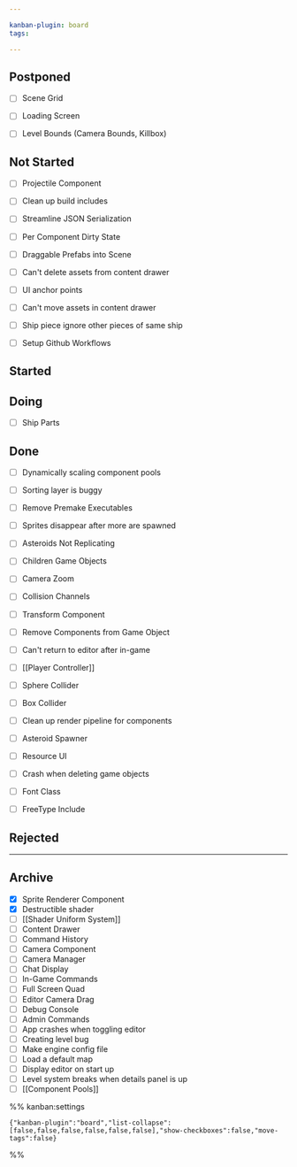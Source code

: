 ```yaml
---

kanban-plugin: board
tags: 

---
```


## Postponed

- [ ] Scene Grid
- [ ] Loading Screen
- [ ] Level Bounds (Camera Bounds, Killbox)


## Not Started

- [ ] Projectile Component
- [ ] Clean up build includes
- [ ] Streamline JSON Serialization
- [ ] Per Component Dirty State
- [ ] Draggable Prefabs into Scene
- [ ] Can't delete assets from content drawer
- [ ] UI anchor points
- [ ] Can't move assets in content drawer
- [ ] Ship piece ignore other pieces of same ship
- [ ] Setup Github Workflows


## Started



## Doing

- [ ] Ship Parts


## Done

- [ ] Dynamically scaling component pools
- [ ] Sorting layer is buggy
- [ ] Remove Premake Executables
- [ ] Sprites disappear after more are spawned
- [ ] Asteroids Not Replicating
- [ ] Children Game Objects
- [ ] Camera Zoom
- [ ] Collision Channels
- [ ] Transform Component
- [ ] Remove Components from Game Object
- [ ] Can't return to editor after in-game
- [ ] [[Player Controller]]
- [ ] Sphere Collider
- [ ] Box Collider
- [ ] Clean up render pipeline for components
- [ ] Asteroid Spawner
- [ ] Resource UI
- [ ] Crash when deleting game objects
- [ ] Font Class
- [ ] FreeType Include


## Rejected



***

## Archive

- [x] Sprite Renderer Component
- [x] Destructible shader
- [ ] [[Shader Uniform System]]
- [ ] Content Drawer
- [ ] Command History
- [ ] Camera Component
- [ ] Camera Manager
- [ ] Chat Display
- [ ] In-Game Commands
- [ ] Full Screen Quad
- [ ] Editor Camera Drag
- [ ] Debug Console
- [ ] Admin Commands
- [ ] App crashes when toggling editor
- [ ] Creating level bug
- [ ] Make engine config file
- [ ] Load a default map
- [ ] Display editor on start up
- [ ] Level system breaks when details panel is up
- [ ] [[Component Pools]]

%% kanban:settings
```
{"kanban-plugin":"board","list-collapse":[false,false,false,false,false,false],"show-checkboxes":false,"move-tags":false}
```
%%